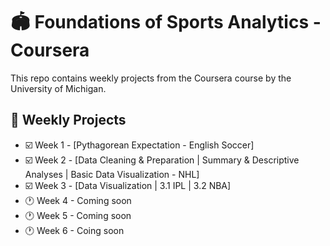 # 🏟️ Foundations of Sports Analytics - Coursera

This repo contains weekly projects from the Coursera course by the University of Michigan.

## 📅 Weekly Projects
- ☑️ Week 1 - [Pythagorean Expectation - English Soccer]
- ☑️ Week 2 - [Data Cleaning & Preparation | Summary & Descriptive Analyses | Basic Data Visualization - NHL] 
- ☑️ Week 3 - [Data Visualization | 3.1 IPL | 3.2 NBA]
- 🕐 Week 4 - Coming soon
- 🕐 Week 5 - Coming soon
- 🕐 Week 6 - Coing soon
